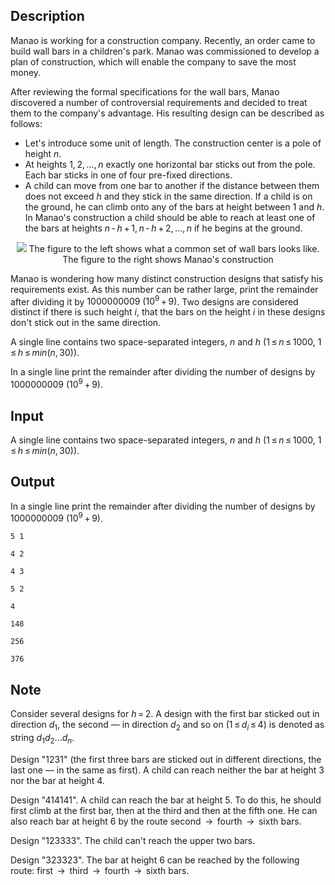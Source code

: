 ## Description

<div><p>Manao is working for a construction company. Recently, an order came to build wall bars in a children's park. Manao was commissioned to develop a plan of construction, which will enable the company to save the most money.</p><p>After reviewing the formal specifications for the wall bars, Manao discovered a number of controversial requirements and decided to treat them to the company's advantage. His resulting design can be described as follows:</p><ul> <li> Let's introduce some unit of length. The construction center is a pole of height <span class="tex-span"><i>n</i></span>. </li><li> At heights <span class="tex-span">1, 2, ..., <i>n</i></span> exactly one horizontal bar sticks out from the pole. Each bar sticks in one of four pre-fixed directions. </li><li> A child can move from one bar to another if the distance between them does not exceed <span class="tex-span"><i>h</i></span> and they stick in the same direction. If a child is on the ground, he can climb onto any of the bars at height between <span class="tex-span">1</span> and <span class="tex-span"><i>h</i></span>. In Manao's construction a child should be able to reach at least one of the bars at heights <span class="tex-span"><i>n</i> - <i>h</i> + 1, <i>n</i> - <i>h</i> + 2, ..., <i>n</i></span> if he begins at the ground. </li></ul><center> <img class="tex-graphics" src="file://S12JS5FB.png" style="max-width: 100.0%;max-height: 100.0%;"> <span class="tex-font-size-script">The figure to the left shows what a common set of wall bars looks like. The figure to the right shows Manao's construction</span> </center><p>Manao is wondering how many distinct construction designs that satisfy his requirements exist. As this number can be rather large, print the remainder after dividing it by <span class="tex-span">1000000009&nbsp;(10<sup class="upper-index">9</sup> + 9)</span>. Two designs are considered distinct if there is such height <span class="tex-span"><i>i</i></span>, that the bars on the height <span class="tex-span"><i>i</i></span> in these designs don't stick out in the same direction.</p></div><div class="input-specification"><p>A single line contains two space-separated integers, <span class="tex-span"><i>n</i></span> and <span class="tex-span"><i>h</i></span> (<span class="tex-span">1 ≤ <i>n</i> ≤ 1000</span>, <span class="tex-span">1 ≤ <i>h</i> ≤ <i>min</i>(<i>n</i>, 30)</span>).</p></div><div class="output-specification"><p>In a single line print the remainder after dividing the number of designs by <span class="tex-span">1000000009&nbsp;(10<sup class="upper-index">9</sup> + 9)</span>.</p></div>

## Input

<p>A single line contains two space-separated integers, <span class="tex-span"><i>n</i></span> and <span class="tex-span"><i>h</i></span> (<span class="tex-span">1 ≤ <i>n</i> ≤ 1000</span>, <span class="tex-span">1 ≤ <i>h</i> ≤ <i>min</i>(<i>n</i>, 30)</span>).</p>

## Output

<p>In a single line print the remainder after dividing the number of designs by <span class="tex-span">1000000009&nbsp;(10<sup class="upper-index">9</sup> + 9)</span>.</p>





```input1
5 1

```




```input2
4 2

```




```input3
4 3

```




```input4
5 2

```




```output1
4

```




```output2
148

```




```output3
256

```




```output4
376

```



## Note

<p>Consider several designs for <span class="tex-span"><i>h</i> = 2</span>. A design with the first bar sticked out in direction <span class="tex-span"><i>d</i><sub class="lower-index">1</sub></span>, the second — in direction <span class="tex-span"><i>d</i><sub class="lower-index">2</sub></span> and so on (<span class="tex-span">1 ≤ <i>d</i><sub class="lower-index"><i>i</i></sub> ≤ 4</span>) is denoted as string <span class="tex-span"><i>d</i><sub class="lower-index">1</sub></span><span class="tex-span"><i>d</i><sub class="lower-index">2</sub></span><span class="tex-span">...</span><span class="tex-span"><i>d</i><sub class="lower-index"><i>n</i></sub></span>.</p><p>Design "1231" (the first three bars are sticked out in different directions, the last one — in the same as first). A child can reach neither the bar at height 3 nor the bar at height 4.</p><p>Design "414141". A child can reach the bar at height 5. To do this, he should first climb at the first bar, then at the third and then at the fifth one. He can also reach bar at height 6 by the route second <span class="tex-span"> → </span> fourth <span class="tex-span"> → </span> sixth bars.</p><p>Design "123333". The child can't reach the upper two bars.</p><p>Design "323323". The bar at height 6 can be reached by the following route: first <span class="tex-span"> → </span> third <span class="tex-span"> → </span> fourth <span class="tex-span"> → </span> sixth bars.</p>
